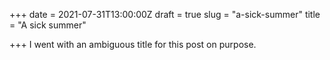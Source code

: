 +++
date = 2021-07-31T13:00:00Z
draft = true
slug = "a-sick-summer"
title = "A sick summer"

+++
I went with an ambiguous title for this post on purpose.